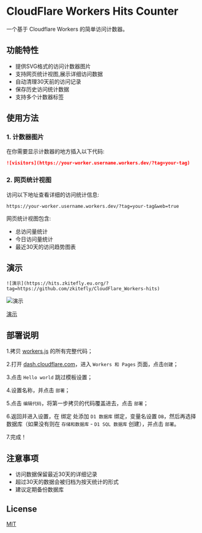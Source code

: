 # CloudFlare Workers Hits Counter

一个基于 Cloudflare Workers 的简单访问计数器。

## 功能特性

- 提供SVG格式的访问计数器图片
- 支持网页统计视图,展示详细访问数据
- 自动清理30天前的访问记录
- 保存历史访问统计数据
- 支持多个计数器标签

## 使用方法

### 1. 计数器图片

在你需要显示计数器的地方插入以下代码:

```markdown
![visitors](https://your-worker.username.workers.dev/?tag=your-tag)
```

### 2. 网页统计视图

访问以下地址查看详细的访问统计信息:

```
https://your-worker.username.workers.dev/?tag=your-tag&web=true
```

网页统计视图包含:
- 总访问量统计
- 今日访问量统计
- 最近30天的访问趋势图表

## 演示

```
![演示](https://hits.zkitefly.eu.org/?tag=https://github.com/zkitefly/CloudFlare_Workers-hits)
```

![演示](https://hits.zkitefly.eu.org/?tag=https://github.com/zkitefly/CloudFlare_Workers-hits)

[演示](https://hits.zkitefly.eu.org/?tag=https://github.com/zkitefly/CloudFlare_Workers-hits&web=true)

## 部署说明

1.拷贝 [workers.js](/workers.js) 的所有完整代码；

2.打开 [dash.cloudflare.com](https://dash.cloudflare.com/)，进入 `Workers 和 Pages` 页面，点击`创建`；

3.点击 `Hello world` 跳过模板设置；

4.设置名称，并点击 `部署`；

5.点击 `编辑代码`，将第一步拷贝的代码覆盖进去，点击 `部署`；

6.返回并进入设置，在 绑定 处添加 `D1 数据库` 绑定，变量名设置 `DB`，然后再选择数据库（如果没有则在 `存储和数据库` - `D1 SQL 数据库` 创建），并点击 `部署`。

7.完成！

## 注意事项

- 访问数据保留最近30天的详细记录
- 超过30天的数据会被归档为按天统计的形式
- 建议定期备份数据库

## License

[MIT](/LICENSE)
